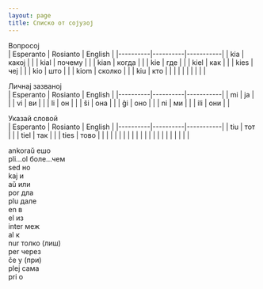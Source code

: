 ```yaml
---
layout: page
title: Списко от сојузој
---
```


Вопросој\
| Esperanto | Rosianto | English  |
|----------|----------|-----------|
| kia        |   какој       |         |
| kial        |   почему       |         |
| kian        |   когда       |         |
| kie       |    где      |         |
| kiel        |  как        |         |
|  kies       |  чеј        |         |
| kio        |   што       |         |
| kiom        |  сколко        |         |
| kiu        |   кто       |         |
|         |          |         |
|         |          |         |

Личнај зазваној\
| Esperanto | Rosianto | English  |
|----------|----------|-----------|
|  mi       |     ја     |         |
|  vi       |     ви     |         |
|   li      |     он     |         |
|   ŝi      |     она     |         |
|   ĝi      |     оно     |         |
|   ni      |     ми     |         |
|   ili      |    они      |         |


Указай словой\
| Esperanto | Rosianto | English  |
|----------|----------|-----------|
|   tiu      |    тот      |         |
|   tiel      |    так      |         |
|   ties      |    тово      |         |
|         |          |         |
|         |          |         |
|         |          |         |
|         |          |         |
|         |          |         |


ankoraŭ ешо\
pli...ol боле...чем\
sed но\
kaj и\
aŭ или\
por дла\
plu дале\
en в\
el из\
inter меж\
al к\
nur толко (лиш)\
per через\
ĉe у (при)\
plej сама\
pri о
